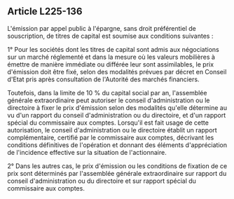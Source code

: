 Article L225-136
----
L'émission par appel public à l'épargne, sans droit préférentiel de
souscription, de titres de capital est soumise aux conditions suivantes :

1° Pour les sociétés dont les titres de capital sont admis aux négociations sur
un marché réglementé et dans la mesure où les valeurs mobilières à émettre de
manière immédiate ou différée leur sont assimilables, le prix d'émission doit
être fixé, selon des modalités prévues par décret en Conseil d'Etat pris après
consultation de l'Autorité des marchés financiers.

Toutefois, dans la limite de 10 % du capital social par an, l'assemblée générale
extraordinaire peut autoriser le conseil d'administration ou le directoire à
fixer le prix d'émission selon des modalités qu'elle détermine au vu d'un
rapport du conseil d'administration ou du directoire, et d'un rapport spécial du
commissaire aux comptes. Lorsqu'il est fait usage de cette autorisation, le
conseil d'administration ou le directoire établit un rapport complémentaire,
certifié par le commissaire aux comptes, décrivant les conditions définitives de
l'opération et donnant des éléments d'appréciation de l'incidence effective sur
la situation de l'actionnaire.

2° Dans les autres cas, le prix d'émission ou les conditions de fixation de ce
prix sont déterminés par l'assemblée générale extraordinaire sur rapport du
conseil d'administration ou du directoire et sur rapport spécial du commissaire
aux comptes.
